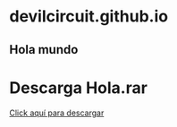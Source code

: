 # devilcircuit.github.io

## Hola mundo


<!DOCTYPE html>
<html lang="es">
<head>
    <meta charset="UTF-8">
    <meta name="viewport" content="width=device-width, initial-scale=1.0">
    <title>Hola.rar - Descarga</title>
</head>
<body>
    <h1>Descarga Hola.rar</h1>
    <p><a href="Hola.rar" download>Click aquí para descargar</a></p>
</body>
</html>
